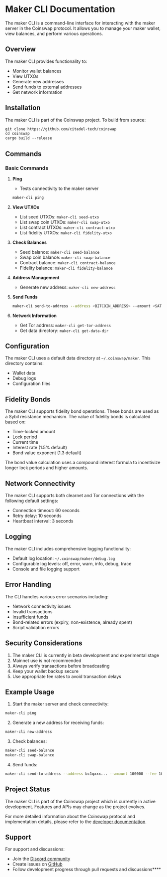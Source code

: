# Maker CLI Documentation

The maker CLI is a command-line interface for interacting with the maker server in the Coinswap protocol. It allows you to manage your maker wallet, view balances, and perform various operations.

## Overview

The maker CLI provides functionality to:
- Monitor wallet balances
- View UTXOs
- Generate new addresses
- Send funds to external addresses
- Get network information

## Installation

The maker CLI is part of the Coinswap project. To build from source:

```bash:docs/maker-docs.md
git clone https://github.com/citadel-tech/coinswap
cd coinswap
cargo build --release
```

## Commands

### Basic Commands

1. **Ping**
   - Tests connectivity to the maker server
   ```bash
   maker-cli ping
   ```

2. **View UTXOs**
   - List seed UTXOs: `maker-cli seed-utxo`
   - List swap coin UTXOs: `maker-cli swap-utxo`
   - List contract UTXOs: `maker-cli contract-utxo`
   - List fidelity UTXOs: `maker-cli fidelity-utxo`

3. **Check Balances**
   - Seed balance: `maker-cli seed-balance`
   - Swap coin balance: `maker-cli swap-balance`
   - Contract balance: `maker-cli contract-balance`
   - Fidelity balance: `maker-cli fidelity-balance`

4. **Address Management**
   - Generate new address: `maker-cli new-address`

5. **Send Funds**
   ```bash
   maker-cli send-to-address --address <BITCOIN_ADDRESS> --amount <SATS> --fee <SATS>
   ```

6. **Network Information**
   - Get Tor address: `maker-cli get-tor-address`
   - Get data directory: `maker-cli get-data-dir`

## Configuration

The maker CLI uses a default data directory at `~/.coinswap/maker`. This directory contains:
- Wallet data
- Debug logs
- Configuration files

## Fidelity Bonds

The maker CLI supports fidelity bond operations. These bonds are used as a Sybil resistance mechanism. The value of fidelity bonds is calculated based on:

- Time-locked amount
- Lock period
- Current time
- Interest rate (1.5% default)
- Bond value exponent (1.3 default)

The bond value calculation uses a compound interest formula to incentivize longer lock periods and higher amounts.

## Network Connectivity

The maker CLI supports both clearnet and Tor connections with the following default settings:
- Connection timeout: 60 seconds
- Retry delay: 10 seconds
- Heartbeat interval: 3 seconds

## Logging

The maker CLI includes comprehensive logging functionality:
- Default log location: `~/.coinswap/maker/debug.log`
- Configurable log levels: off, error, warn, info, debug, trace
- Console and file logging support

## Error Handling

The CLI handles various error scenarios including:
- Network connectivity issues
- Invalid transactions
- Insufficient funds
- Bond-related errors (expiry, non-existence, already spent)
- Script validation errors

## Security Considerations

1. The maker CLI is currently in beta development and experimental stage
2. Mainnet use is not recommended
3. Always verify transactions before broadcasting
4. Keep your wallet backup secure
5. Use appropriate fee rates to avoid transaction delays

## Example Usage

1. Start the maker server and check connectivity:
```bash
maker-cli ping
```
2. Generate a new address for receiving funds:
```bash
maker-cli new-address
```

3. Check balances:
```bash
maker-cli seed-balance
maker-cli swap-balance
```

4. Send funds:
```bash
maker-cli send-to-address --address bc1qxxx... --amount 100000 --fee 1000
```

## Project Status

The maker CLI is part of the Coinswap project which is currently in active development. Features and APIs may change as the project evolves.

For more detailed information about the Coinswap protocol and implementation details, please refer to the [developer documentation](/docs/dev-book.md).

## Support

For support and discussions:
- Join the [Discord community](https://discord.gg/Wz42hVmrrK)
- Create issues on [GitHub](https://github.com/citadel-tech/coinswap/issues)
- Follow development progress through pull requests and discussions****